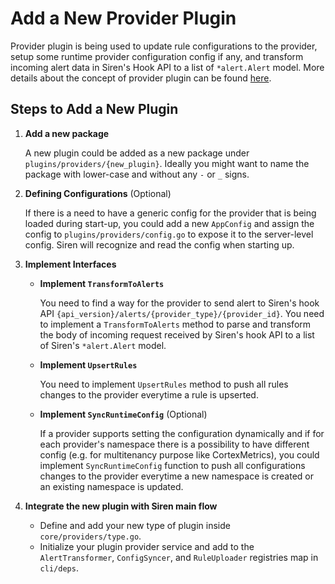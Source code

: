 # Add a New Provider Plugin

Provider plugin is being used to update rule configurations to the provider, setup some runtime provider configuration config if any, and transform incoming alert data in Siren's Hook API to a list of `*alert.Alert` model. More details about the concept of provider plugin can be found [here](../concepts/plugin.md#provider-plugin). 

## Steps to Add a New Plugin

1. **Add a new package**

    A new plugin could be added as a new package under `plugins/providers/{new_plugin}`. Ideally you might want to name the package with lower-case and without any `-` or `_` signs.

2. **Defining Configurations** (Optional)

    If there is a need to have a generic config for the provider that is being loaded during start-up, you could add a new `AppConfig` and assign the config to `plugins/providers/config.go` to expose it to the server-level config. Siren will recognize and read the config when starting up.

3. **Implement Interfaces**

    - **Implement `TransformToAlerts`**

        You need to find a way for the provider to send alert to Siren's hook API `{api_version}/alerts/{provider_type}/{provider_id}`. You need to implement a `TransformToAlerts` method to parse and transform the body of incoming request received by Siren's hook API to a list of Siren's `*alert.Alert` model.

    - **Implement `UpsertRules`**
        
        You need to implement `UpsertRules` method to push all rules changes to the provider everytime a rule is upserted.

    - **Implement `SyncRuntimeConfig`** (Optional)

        If a provider supports setting the configuration dynamically and if for each provider's namespace there is a possibility to have different config (e.g. for multitenancy purpose like CortexMetrics), you could implement `SyncRuntimeConfig` function to push all configurations changes to the provider everytime a new namespace is created or an existing namespace is updated.

4. **Integrate the new plugin with Siren main flow**
    - Define and add your new type of plugin inside `core/providers/type.go`.
    - Initialize your plugin provider service and add to the `AlertTransformer`, `ConfigSyncer`, and `RuleUploader` registries map in `cli/deps`.
